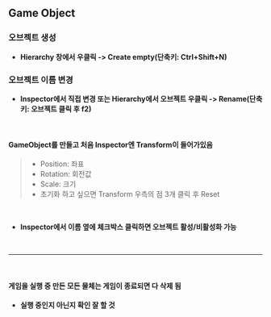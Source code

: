 ## Game Object

### 오브젝트 생성
* **Hierarchy 창에서 우클릭 -> Create empty(단축키: Ctrl+Shift+N)**


### 오브젝트 이름 변경
* **Inspector에서 직접 변경 또는 Hierarchy에서 오브젝트 우클릭 -> Rename(단축키: 오브젝트 클릭 후 f2)**

<br>

#### GameObject를 만들고 처음 Inspector엔 Transform이 들어가있음
> * Position: 좌표  
> * Rotation: 회전값  
> * Scale: 크기  
> * 초기화 하고 싶으면 Transform 우측의 점 3개 클릭 후 Reset  

<br>

* **Inspector에서 이름 옆에 체크박스 클릭하면 오브젝트 활성/비활성화 가능**

<br>

***

<br>

#### 게임을 실행 중 만든 모든 물체는 게임이 종료되면 다 삭제 됨
* **실행 중인지 아닌지 확인 잘 할 것**
